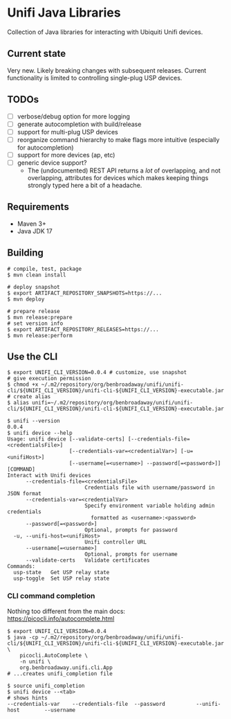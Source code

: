 # Unifi Java Libraries

Collection of Java libraries for interacting with Ubiquiti Unifi devices.

## Current state

Very new. Likely breaking changes with subsequent releases. Current functionality
is limited to controlling single-plug USP devices.

## TODOs

- [ ] verbose/debug option for more logging
- [ ] generate autocompletion with build/release
- [ ] support for multi-plug USP devices
- [ ] reorganize command hierarchy to make flags more intuitive (especially for autocompletion)
- [ ] support for more devices (ap, etc)
- [ ] generic device support?
    - The (undocumented) REST API returns a _lot_ of
      overlapping, and not overlapping, attributes for devices
      which makes keeping things strongly typed here a bit of a
      headache.

## Requirements

- Maven 3+
- Java JDK 17

## Building

```shell
# compile, test, package
$ mvn clean install
```

```shell
# deploy snapshot
$ export ARTIFACT_REPOSITORY_SNAPSHOTS=https://...
$ mvn deploy
```

```shell
# prepare release
$ mvn release:prepare
# set version info
$ export ARTIFACT_REPOSITORY_RELEASES=https://...
$ mvn release:perform
```

## Use the CLI

```shell
$ export UNIFI_CLI_VERSION=0.0.4 # customize, use snapshot
# give execution permission
$ chmod +x ~/.m2/repository/org/benbroadaway/unifi/unifi-cli/${UNIFI_CLI_VERSION}/unifi-cli-${UNIFI_CLI_VERSION}-executable.jar
# create alias
$ alias unifi=~/.m2/repository/org/benbroadaway/unifi/unifi-cli/${UNIFI_CLI_VERSION}/unifi-cli-${UNIFI_CLI_VERSION}-executable.jar

$ unifi --version
0.0.4
$ unifi device --help
Usage: unifi device [--validate-certs] [--credentials-file=<credentialsFile>]
                    [--credentials-var=<credentialVar>] [-u=<unifiHost>]
                    [--username[=<username>] --password[=<password>]] [COMMAND]
Interact with Unifi devices
      --credentials-file=<credentialsFile>
                         Credentials file with username/password in JSON format
      --credentials-var=<credentialVar>
                         Specify environment variable holding admin credentials
                           formatted as <username>:<password>
      --password[=<password>]
                         Optional, prompts for password
  -u, --unifi-host=<unifiHost>
                         Unifi controller URL
      --username[=<username>]
                         Optional, prompts for username
      --validate-certs   Validate certificates
Commands:
  usp-state   Get USP relay state
  usp-toggle  Set USP relay state
```

### CLI command completion

Nothing too different from the main docs: https://picocli.info/autocomplete.html

```shell
$ export UNIFI_CLI_VERSION=0.0.4
$ java -cp ~/.m2/repository/org/benbroadaway/unifi/unifi-cli/${UNIFI_CLI_VERSION}/unifi-cli-${UNIFI_CLI_VERSION}-executable.jar \
    picocli.AutoComplete \
    -n unifi \
    org.benbroadaway.unifi.cli.App
# ...creates unifi_completion file

$ source unifi_completion
$ unifi device --<tab>
# shows hints
--credentials-var    --credentials-file  --password          --unifi-host        --username
```
